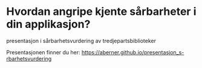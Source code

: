 # Hvordan angripe kjente sårbarheter i din applikasjon?
presentasjon i sårbarhetsvurdering av tredjepartsbiblioteker

Presentasjonen finner du her: https://aberner.github.io/presentasjon_s-rbarhetsvurdering
